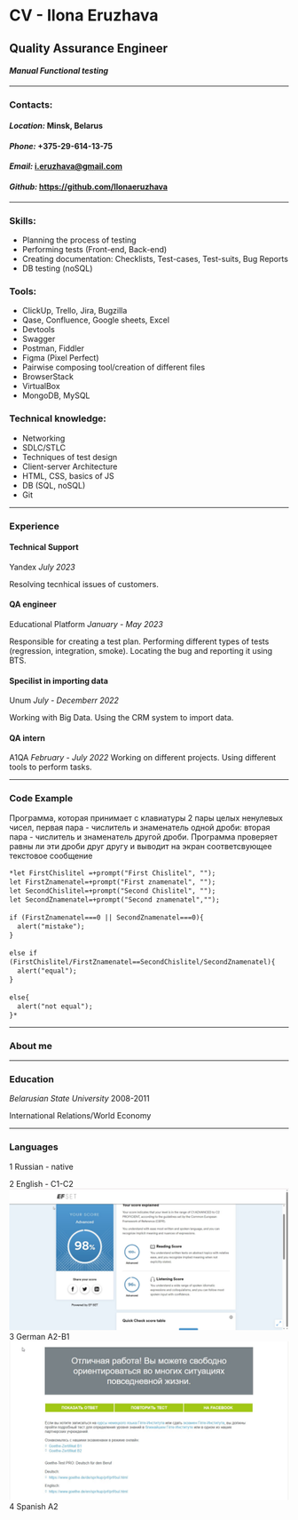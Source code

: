 # CV - Ilona Eruzhava 

## Quality Assurance Engineer
#### *Manual Functional testing*
---
### **Contacts:**
#### *Location:* Minsk, Belarus
#### *Phone:* +375-29-614-13-75
#### *Email:* i.eruzhava@gmail.com
#### *Github:* https://github.com/Ilonaeruzhava
---
### **Skills:**
* Planning the process of testing
* Performing tests (Front-end, Back-end)
* Creating documentation: Checklists, Test-cases, Test-suits, Bug Reports 
* DB testing (noSQL)

### **Tools:**
* ClickUp, Trello, Jira, Bugzilla
* Qase, Confluence, Google sheets, Excel
* Devtools
* Swagger 
* Postman, Fiddler
* Figma (Pixel Perfect)
* Pairwise composing tool/creation of different files
* BrowserStack
* VirtualBox
* MongoDB, MySQL

### **Technical knowledge:**
* Networking
* SDLC/STLC
* Techniques of test design
* Client-server Architecture 
* HTML, CSS, basics of JS
* DB (SQL, noSQL)
* Git
---
### **Experience**
#### **Technical Support**
Yandex *July 2023*

Resolving tecnhical issues of customers.
#### **QA engineer**
Educational Platform *January - May 2023*

Responsible for creating a test plan. Performing different types of tests (regression, integration, smoke). Locating the bug and reporting it using BTS. 


#### **Specilist in importing data**
Unum *July - Decemberr 2022*

Working with Big Data. Using the CRM system to import data. 

#### **QA intern**
A1QA *February - July 2022* 
Working on different projects. Using different tools to perform tasks. 

---
### **Code Example**
Программа, которая принимает с клавиатуры 2 пары целых ненулевых чисел, первая пара - числитель и знаменатель одной дроби: вторая пара - числитель и знаменатель другой дроби. Программа проверяет равны ли эти дроби друг другу и выводит на экран соответсвующее текстовое сообщение
```
*let FirstChislitel =+prompt("First Chislitel", "");
let FirstZnamenatel=+prompt("First znamenatel", "");
let SecondChislitel=+prompt("Second Chislitel", "");
let SecondZnamenatel=+prompt("Second znamenatel","");

if (FirstZnamenatel===0 || SecondZnamenatel===0){
  alert("mistake");
}

else if (FirstChislitel/FirstZnamenatel==SecondChislitel/SecondZnamenatel){
  alert("equal");
}

else{
  alert("not equal");
}*
```
---
### **About me**
---
### **Education**
*Belarusian State University* 2008-2011

International Relations/World Economy

---
### **Languages**
1 Russian - native

2 English - C1-C2
![English](english.png)
3 German A2-B1
![German](german.jpg)
4 Spanish A2